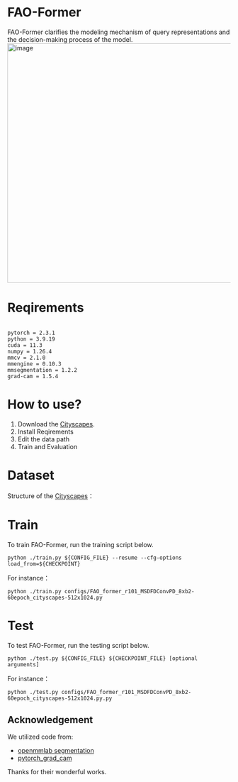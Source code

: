 # FAO-Former
FAO-Former clarifies the modeling mechanism of query representations and the decision-making process of the model.
<img width="1135" height="540" alt="image" src="https://github.com/user-attachments/assets/440db97a-2763-423d-a658-38e2b5aa85e3" />

# Reqirements
```

pytorch = 2.3.1
python = 3.9.19
cuda = 11.3
numpy = 1.26.4
mmcv = 2.1.0
mmengine = 0.10.3
mmsegmentation = 1.2.2
grad-cam = 1.5.4

```

# How to use?

1. Download the [Cityscapes](https://www.cityscapes-dataset.com/).
2. Install Reqirements
3. Edit the data path
4. Train and Evaluation

# Dataset
Structure of the [Cityscapes](https://www.cityscapes-dataset.com/)：

# Train

To train FAO-Former, run the training script below.

```
python ./train.py ${CONFIG_FILE} --resume --cfg-options load_from=${CHECKPOINT}
```

For instance：

```
python ./train.py configs/FAO_former_r101_MSDFDConvPD_8xb2-60epoch_cityscapes-512x1024.py
```

# Test

To test FAO-Former, run the testing script below.
    
```
python ./test.py ${CONFIG_FILE} ${CHECKPOINT_FILE} [optional arguments]
```  

For instance：

```
python ./test.py configs/FAO_former_r101_MSDFDConvPD_8xb2-60epoch_cityscapes-512x1024.py.py 
```

## Acknowledgement

We utilized code from:

- [openmmlab segmentation](https://mmsegmentation.readthedocs.io/en/latest/) 
- [pytorch_grad_cam](https://github.com/jacobgil/pytorch-grad-cam/tree/61e9babae8600351b02b6e90864e4807f44f2d4a)  

Thanks for their wonderful works.




